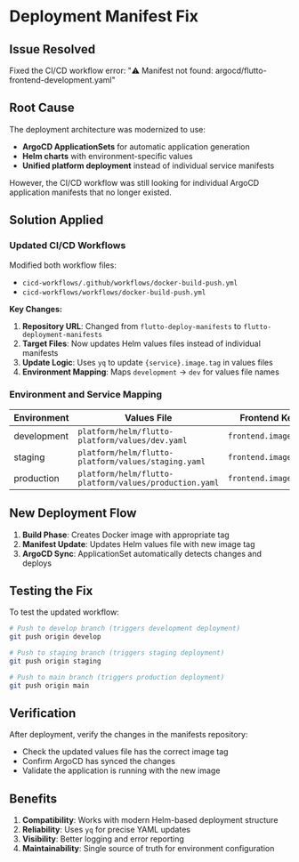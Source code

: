 # Deployment Manifest Fix

## Issue Resolved

Fixed the CI/CD workflow error: "⚠️ Manifest not found: argocd/flutto-frontend-development.yaml"

## Root Cause

The deployment architecture was modernized to use:
- **ArgoCD ApplicationSets** for automatic application generation
- **Helm charts** with environment-specific values
- **Unified platform deployment** instead of individual service manifests

However, the CI/CD workflow was still looking for individual ArgoCD application manifests that no longer existed.

## Solution Applied

### Updated CI/CD Workflows

Modified both workflow files:
- `cicd-workflows/.github/workflows/docker-build-push.yml`
- `cicd-workflows/workflows/docker-build-push.yml`

**Key Changes:**
1. **Repository URL**: Changed from `flutto-deploy-manifests` to `flutto-deployment-manifests`
2. **Target Files**: Now updates Helm values files instead of individual manifests
3. **Update Logic**: Uses `yq` to update `{service}.image.tag` in values files
4. **Environment Mapping**: Maps `development` → `dev` for values file names

### Environment and Service Mapping

| Environment | Values File | Frontend Key | Backend Key |
|------------|------------|--------------|-------------|
| development | `platform/helm/flutto-platform/values/dev.yaml` | `frontend.image.tag` | `openproject.image.tag` |
| staging | `platform/helm/flutto-platform/values/staging.yaml` | `frontend.image.tag` | `openproject.image.tag` |
| production | `platform/helm/flutto-platform/values/production.yaml` | `frontend.image.tag` | `openproject.image.tag` |

## New Deployment Flow

1. **Build Phase**: Creates Docker image with appropriate tag
2. **Manifest Update**: Updates Helm values file with new image tag
3. **ArgoCD Sync**: ApplicationSet automatically detects changes and deploys

## Testing the Fix

To test the updated workflow:

```bash
# Push to develop branch (triggers development deployment)
git push origin develop

# Push to staging branch (triggers staging deployment)
git push origin staging

# Push to main branch (triggers production deployment)
git push origin main
```

## Verification

After deployment, verify the changes in the manifests repository:
- Check the updated values file has the correct image tag
- Confirm ArgoCD has synced the changes
- Validate the application is running with the new image

## Benefits

1. **Compatibility**: Works with modern Helm-based deployment structure
2. **Reliability**: Uses `yq` for precise YAML updates
3. **Visibility**: Better logging and error reporting
4. **Maintainability**: Single source of truth for environment configuration